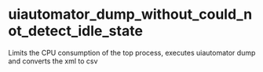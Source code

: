 # uiautomator_dump_without_could_not_detect_idle_state
Limits the CPU consumption of the top process, executes uiautomator dump and converts the xml to csv
